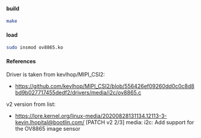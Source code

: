 #### build

```bash
make
```

#### load

```bash
sudo insmod ov8865.ko
```

#### References

Driver is taken from kevlhop/MIPI_CSI2:
- https://github.com/kevlhop/MIPI_CSI2/blob/556426ef09260dd0c0c8d8bd9b027717455dedf2/drivers/media/i2c/ov8865.c

v2 version from list:
- https://lore.kernel.org/linux-media/20200828131134.12113-3-kevin.lhopital@bootlin.com/
  [PATCH v2 2/3] media: i2c: Add support for the OV8865 image sensor
